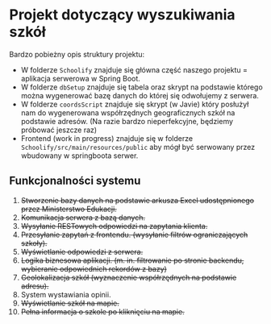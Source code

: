 # Projekt dotyczący wyszukiwania szkół

Bardzo pobieżny opis struktury projektu:
- W folderze `Schoolify` znajduje się główna część naszego projektu = aplikacja serwerowa w Spring Boot.
- W folderze `dbSetup` znajduje się tabela oraz skrypt na podstawie którego można wygenerować bazę danych do której się odwołujemy z serwera.
- W folderze `coordsScript` znajduje się skrypt (w Javie) który posłużył nam do wygenerowana współrzędnych geograficznych szkół na podstawie adresów. (Na razie bardzo nieperfekcyjne, będziemy próbować jeszcze raz)
- Frontend (work in progress) znajduje się w folderze `Schoolify/src/main/resources/public` aby mógł być serwowany przez wbudowany w springboota serwer.  



## Funkcjonalności systemu

1. ~~Stworzenie bazy danych na podstawie arkusza Excel udostępnionego przez Ministerstwo Edukacji.~~
2. ~~Komunikacja serwera z bazą danych.~~
3. ~~Wysyłanie RESTowych odpowiedzi na zapytania klienta.~~
4. ~~Przesyłanie zapytań z frontendu. (wysyłanie filtrów ograniczających szkoły).~~
5. ~~Wyświetlanie odpowiedzi z serwera.~~
6. ~~Logika biznesowa aplikacji. (m. in. filtrowanie po stronie backendu, wybieranie odpowiednich rekordów z bazy)~~
7. ~~Geolokalizacja szkół (wyznaczenie współrzędnych na podstawie adresu).~~
8. System wystawiania opinii.
9. ~~Wyświetlanie szkół na mapie.~~
10. ~~Pełna informacja o szkole po kliknięciu na mapie.~~


